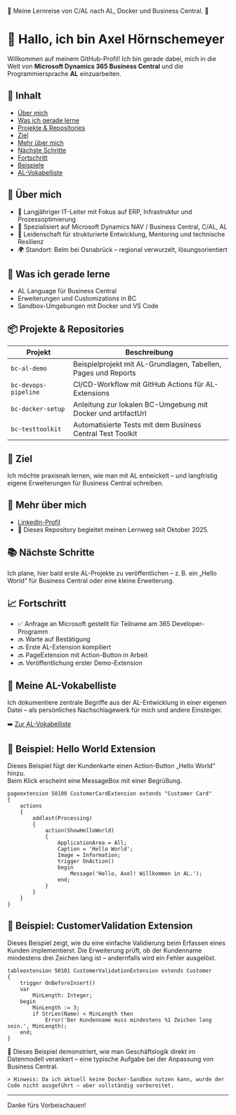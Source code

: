 🚧 Meine Lernreise von C/AL nach AL, Docker und Business Central.  🚧

# 👋 Hallo, ich bin Axel Hörnschemeyer

Willkommen auf meinem GitHub-Profil! Ich bin gerade dabei, mich in die Welt von **Microsoft Dynamics 365 Business Central** und die Programmiersprache **AL** einzuarbeiten.

## 📑 Inhalt

- [Über mich](#-über-mich)
- [Was ich gerade lerne](#-was-ich-gerade-lerne)
- [Projekte & Repositories](#-projekte--repositories)
- [Ziel](#-ziel)
- [Mehr über mich](#-mehr-über-mich)
- [Nächste Schritte](#-nächste-schritte)
- [Fortschritt](#-fortschritt)
- [Beispiele](#-beispiel-hello-world-extension)
- [AL-Vokabelliste](#-meine-al-vokabelliste)

## 🧠 Über mich

- 💼 Langjähriger IT-Leiter mit Fokus auf ERP, Infrastruktur und Prozessoptimierung  
- 🧰 Spezialisiert auf Microsoft Dynamics NAV / Business Central, C/AL, AL  
- 🧪 Leidenschaft für strukturierte Entwicklung, Mentoring und technische Resilienz  
- 🌍 Standort: Belm bei Osnabrück – regional verwurzelt, lösungsorientiert

## 🚀 Was ich gerade lerne
- AL Language für Business Central
- Erweiterungen und Customizations in BC
- Sandbox-Umgebungen mit Docker und VS Code

## 📦 Projekte & Repositories

| Projekt | Beschreibung |
|--------|--------------|
| `bc-al-demo` | Beispielprojekt mit AL-Grundlagen, Tabellen, Pages und Reports |
| `bc-devops-pipeline` | CI/CD-Workflow mit GitHub Actions für AL-Extensions |
| `bc-docker-setup` | Anleitung zur lokalen BC-Umgebung mit Docker und artifactUrl |
| `bc-testtoolkit` | Automatisierte Tests mit dem Business Central Test Toolkit |

## 🎯 Ziel
Ich möchte praxisnah lernen, wie man mit AL entwickelt – und langfristig eigene Erweiterungen für Business Central schreiben.

## 🔗 Mehr über mich
- [LinkedIn-Profil](https://www.linkedin.com/in/axel-hörnschemeyer/)
- 📁 Dieses Repository begleitet meinen Lernweg seit Oktober 2025.

## 📚 Nächste Schritte
Ich plane, hier bald erste AL-Projekte zu veröffentlichen – z. B. ein „Hello World“ für Business Central oder eine kleine Erweiterung.

## 📈 Fortschritt
- ✅ Anfrage an Microsoft gestellt für Teilname am 365 Developer-Programm
- 🔜 Warte auf Bestätigung
- 🔜 Erste AL-Extension kompiliert  
- 🔜 PageExtension mit Action-Button in Arbeit  
- 🔜 Veröffentlichung erster Demo-Extension

## 📘 Meine AL-Vokabelliste

Ich dokumentiere zentrale Begriffe aus der AL-Entwicklung in einer eigenen Datei – als persönliches Nachschlagewerk für mich und andere Einsteiger.

➡️ [Zur AL-Vokabelliste](AL-Vokabelliste.md)


## 🧪 Beispiel: Hello World Extension

Dieses Beispiel fügt der Kundenkarte einen Action-Button „Hello World“ hinzu.  
Beim Klick erscheint eine MessageBox mit einer Begrüßung.

```al
pageextension 50100 CustomerCardExtension extends "Customer Card"
{
    actions
    {
        addlast(Processing)
        {
            action(ShowHelloWorld)
            {
                ApplicationArea = All;
                Caption = 'Hello World';
                Image = Information;
                trigger OnAction()
                begin
                    Message('Hello, Axel! Willkommen in AL.');
                end;
            }
        }
    }
}
```

## 🧪 Beispiel: CustomerValidation Extension

Dieses Beispiel zeigt, wie du eine einfache Validierung beim Erfassen eines Kunden implementierst. Die Erweiterung prüft, ob der Kundenname mindestens drei Zeichen lang ist – andernfalls wird ein Fehler ausgelöst.

```al
tableextension 50101 CustomerValidationExtension extends Customer
{
    trigger OnBeforeInsert()
    var
        MinLength: Integer;
    begin
        MinLength := 3;
        if StrLen(Name) < MinLength then
            Error('Der Kundenname muss mindestens %1 Zeichen lang sein.', MinLength);
    end;
}
```

📌 Dieses Beispiel demonstriert, wie man Geschäftslogik direkt im Datenmodell verankert – eine typische Aufgabe bei der Anpassung von Business Central.

    > Hinweis: Da ich aktuell keine Docker-Sandbox nutzen kann, wurde der Code nicht ausgeführt – aber vollständig vorbereitet.

---

Danke fürs Vorbeischauen!
